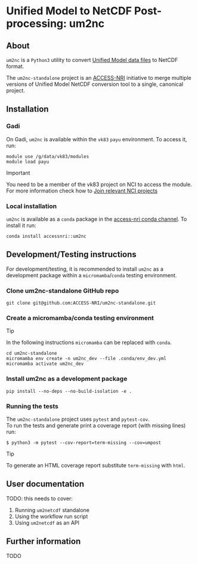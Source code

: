 # Unified Model to NetCDF Post-processing: um2nc

## About

`um2nc` is a `Python3` utility to convert [Unified Model data files](https://code.metoffice.gov.uk/doc/um/latest/papers/umdp_F03.pdf) to NetCDF format.

The `um2nc-standalone` project is an [ACCESS-NRI](https://www.access-nri.org.au/) initiative to merge multiple versions of Unified Model NetCDF conversion tool to a single, canonical project. 

## Installation

### Gadi

On Gadi, `um2nc` is available within the `vk83` `payu` environment. 
To access it, run: 
```
module use /g/data/vk83/modules
module load payu
```
> [!IMPORTANT]  
> You need to be a member of the vk83 project on NCI to access the module. For more information check how to [Join relevant NCI projects](https://access-hive.org.au/getting_started/set_up_nci_account/#join-relevant-nci-projects)

### Local installation
`um2nc` is available as a `conda` package in the [access-nri conda channel](https://anaconda.org/accessnri/um2nc).
To install it run:
```
conda install accessnri::um2nc
```

## Development/Testing instructions
For development/testing, it is recommended to install `um2nc` as a development package within a `micromamba`/`conda` testing environment.

### Clone um2nc-standalone GitHub repo
```
git clone git@github.com:ACCESS-NRI/um2nc-standalone.git
```

### Create a micromamba/conda testing environment
> [!TIP]  
> In the following instructions `micromamba` can be replaced with `conda`.

```
cd um2nc-standalone
micromamba env create -n um2nc_dev --file .conda/env_dev.yml
micromamba activate um2nc_dev
```

### Install um2nc as a development package
```
pip install --no-deps --no-build-isolation -e .
```

### Running the tests

The `um2nc-standalone` project uses `pytest` and `pytest-cov`.<br>
To run the tests and generate print a coverage report (with missing lines) run:

```
$ python3 -m pytest --cov-report=term-missing --cov=umpost
```
> [!TIP]
> To generate an HTML coverage report substitute `term-missing` with `html`.

## User documentation

TODO: this needs to cover:

1. Running `um2netcdf` standalone
2. Using the workflow run script
3. Using `um2netcdf` as an API

## Further information

TODO

